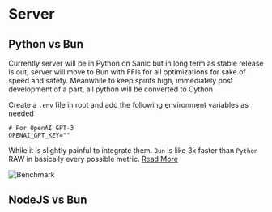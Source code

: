 # Server

## Python vs Bun
Currently server will be in Python on Sanic but in long term as stable release is out, server will move to Bun with FFIs for all optimizations for sake of speed and safety. Meanwhile to keep spirits high, immediately post development of a part, all python will be converted to Cython

Create a `.env` file in root and add the following environment variables as needed
```shell
# For OpenAI GPT-3
OPENAI_GPT_KEY=""
```

While it is slightly painful to integrate them. `Bun` is like 3x faster than `Python` RAW in basically every possible metric. [Read More](https://medium.com/deno-the-complete-reference/hello-world-performance-bun-express-vs-python-fast-api-dc3c00960981)

![Benchmark](https://miro.medium.com/max/1400/1*CjKTA54ss1w2QwtoIdAWUg.webp)

## NodeJS vs Bun
